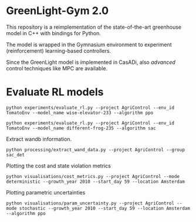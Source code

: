# GreenLight-Gym 2.0

This repository is a reimplementation of the state-of-the-art greenhouse model in C++ with bindings for Python.

The model is wrapped in the Gymnasium environment to experiment (reinforcement) learning-based controllers.

Since the GreenLight model is implemented in CasADi, also *advanced* control techniques like MPC are available.

# Evaluate RL models

```shell
python experiments/evaluate_rl.py --project AgriControl --env_id TomatoEnv --model_name wise-elevator-233 --algorithm ppo
```

```shell
python experiments/evaluate_rl.py --project AgriControl --env_id TomatoEnv --model_name different-frog-235 --algorithm sac
```


Extract wandb information.

```shell
python processing/extract_wand_data.py --project AgriControl --group sac_det
```

Plotting the cost and state violation metrics 
```shell
python visualisations/cost_metrics.py --project AgriControl --mode deterministic --growth_year 2010 --start_day 59 --location Amsterdam
```

Plotting parametric uncertainties
```shell
python visualisations/param_uncertainty.py --project AgriControl --mode stochastic --growth_year 2010 --start_day 59 --location Amsterdam --algorithm ppo
```